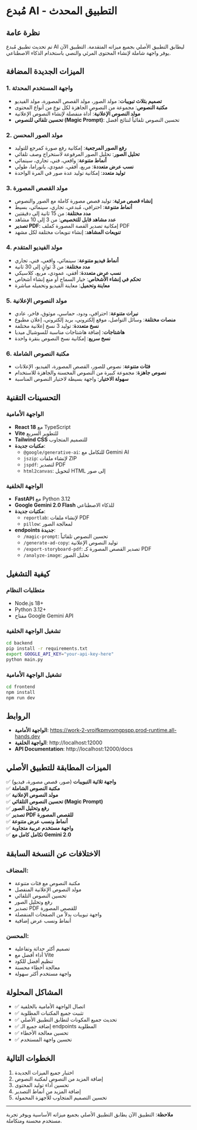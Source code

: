 # مُبدع AI - التطبيق المحدث

## نظرة عامة
تم تحديث تطبيق مُبدع AI ليطابق التطبيق الأصلي بجميع ميزاته المتقدمة. التطبيق الآن يوفر واجهة شاملة لإنشاء المحتوى المرئي والنصي باستخدام الذكاء الاصطناعي.

## الميزات الجديدة المضافة

### 1. واجهة المستخدم المحدثة
- **تصميم بثلاث تبويبات**: مولد الصور، مولد القصص المصورة، مولد الفيديو
- **مكتبة النصوص**: مجموعة من النصوص الجاهزة لكل نوع من أنواع المحتوى
- **مولد النصوص الإعلانية**: أداة منفصلة لإنشاء النصوص الإعلانية
- **تحسين تلقائي للنصوص (Magic Prompt)**: تحسين النصوص تلقائياً لنتائج أفضل

### 2. مولد الصور المحسن
- **رفع الصور المرجعية**: إمكانية رفع صورة كمرجع للتوليد
- **تحليل الصور**: تحليل الصور المرفوعة لاستخراج وصف تلقائي
- **أنماط متنوعة**: واقعي، فني، تجاري، سينمائي
- **نسب عرض متعددة**: مربع، أفقي، عمودي، بانوراما، طولي
- **توليد متعدد**: إمكانية توليد عدة صور في المرة الواحدة

### 3. مولد القصص المصورة
- **إنشاء قصص مرئية**: توليد قصص مصورة كاملة مع الصور والنصوص
- **أنماط متنوعة**: احترافي، مُبدعي، تجاري، سينمائي، بسيط
- **مدد مختلفة**: من 15 ثانية إلى دقيقتين
- **عدد مشاهد قابل للتخصيص**: من 3 إلى 10 مشاهد
- **تصدير PDF**: إمكانية تصدير القصة المصورة كملف PDF
- **تنويعات المشاهد**: إنشاء تنويعات مختلفة لكل مشهد

### 4. مولد الفيديو المتقدم
- **أنماط فيديو متنوعة**: سينمائي، واقعي، فني، تجاري
- **مدد مختلفة**: من 3 ثوانٍ إلى 30 ثانية
- **نسب عرض متعددة**: أفقي، عمودي، مربع، كلاسيكي
- **تحكم في إنشاء الأشخاص**: خيار السماح أو منع إنشاء أشخاص
- **معاينة وتحميل**: معاينة الفيديو وتحميله مباشرة

### 5. مولد النصوص الإعلانية
- **نبرات متنوعة**: احترافي، ودود، حماسي، موثوق، فاخر، عادي
- **منصات مختلفة**: وسائل التواصل، موقع إلكتروني، بريد إلكتروني، إعلان مطبوع
- **نسخ متعددة**: توليد 3 نسخ إعلانية مختلفة
- **هاشتاجات**: إضافة هاشتاجات مناسبة للسوشيال ميديا
- **نسخ سريع**: إمكانية نسخ النصوص بنقرة واحدة

### 6. مكتبة النصوص الشاملة
- **فئات متنوعة**: نصوص للصور، القصص المصورة، الفيديو، الإعلانات
- **نصوص جاهزة**: مجموعة كبيرة من النصوص المحسنة والجاهزة للاستخدام
- **سهولة الاختيار**: واجهة بسيطة لاختيار النصوص المناسبة

## التحسينات التقنية

### الواجهة الأمامية
- **React 18** مع TypeScript
- **Vite** للتطوير السريع
- **Tailwind CSS** للتصميم المتجاوب
- **مكتبات جديدة**:
  - `@google/generative-ai`: للتكامل مع Gemini AI
  - `jszip`: لإنشاء ملفات ZIP
  - `jspdf`: لتصدير PDF
  - `html2canvas`: لتحويل HTML إلى صور

### الواجهة الخلفية
- **FastAPI** مع Python 3.12
- **Google Gemini 2.0 Flash** للذكاء الاصطناعي
- **مكتبات جديدة**:
  - `reportlab`: لإنشاء ملفات PDF
  - `pillow`: لمعالجة الصور
- **endpoints جديدة**:
  - `/magic-prompt`: تحسين النصوص تلقائياً
  - `/generate-ad-copy`: توليد النصوص الإعلانية
  - `/export-storyboard-pdf`: تصدير القصص المصورة كـ PDF
  - `/analyze-image`: تحليل الصور

## كيفية التشغيل

### متطلبات النظام
- Node.js 18+
- Python 3.12+
- مفتاح Google Gemini API

### تشغيل الواجهة الخلفية
```bash
cd backend
pip install -r requirements.txt
export GOOGLE_API_KEY="your-api-key-here"
python main.py
```

### تشغيل الواجهة الأمامية
```bash
cd frontend
npm install
npm run dev
```

## الروابط
- **الواجهة الأمامية**: https://work-2-vroifkpmvomgpspp.prod-runtime.all-hands.dev
- **الواجهة الخلفية**: http://localhost:12000
- **API Documentation**: http://localhost:12000/docs

## الميزات المطابقة للتطبيق الأصلي

✅ **واجهة ثلاثية التبويبات** (صور، قصص مصورة، فيديو)  
✅ **مكتبة النصوص الشاملة**  
✅ **مولد النصوص الإعلانية**  
✅ **تحسين النصوص التلقائي (Magic Prompt)**  
✅ **رفع وتحليل الصور**  
✅ **تصدير PDF للقصص المصورة**  
✅ **أنماط ونسب عرض متنوعة**  
✅ **واجهة مستخدم عربية متجاوبة**  
✅ **تكامل كامل مع Gemini 2.0**  

## الاختلافات عن النسخة السابقة

### المضاف:
- مكتبة النصوص مع فئات متنوعة
- مولد النصوص الإعلانية المنفصل
- تحسين النصوص التلقائي
- رفع وتحليل الصور
- تصدير PDF للقصص المصورة
- واجهة تبويبات بدلاً من الصفحات المنفصلة
- أنماط ونسب عرض إضافية

### المحسن:
- تصميم أكثر حداثة وتفاعلية
- أداء أفضل مع Vite
- تنظيم أفضل للكود
- معالجة أخطاء محسنة
- واجهة مستخدم أكثر سهولة

## المشاكل المحلولة
- ✅ اتصال الواجهة الأمامية بالخلفية
- ✅ تثبيت جميع المكتبات المطلوبة
- ✅ تحديث جميع المكونات لتطابق التطبيق الأصلي
- ✅ إضافة جميع الـ endpoints المطلوبة
- ✅ تحسين معالجة الأخطاء
- ✅ تحسين واجهة المستخدم

## الخطوات التالية
1. اختبار جميع الميزات الجديدة
2. إضافة المزيد من النصوص لمكتبة النصوص
3. تحسين أداء توليد المحتوى
4. إضافة المزيد من أنماط التصدير
5. تحسين التصميم المتجاوب للأجهزة المحمولة

---

**ملاحظة**: التطبيق الآن يطابق التطبيق الأصلي بجميع ميزاته الأساسية ويوفر تجربة مستخدم محسنة ومتكاملة.